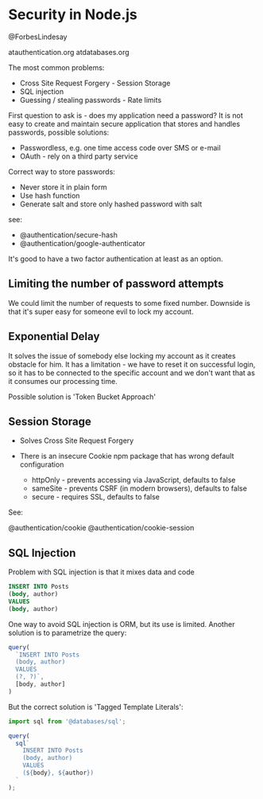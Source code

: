 # Security in Node.js

@ForbesLindesay

atauthentication.org
atdatabases.org

The most common problems:

* Cross Site Request Forgery - Session Storage
* SQL injection
* Guessing / stealing passwords - Rate limits

First question to ask is - does my application need a password? It is not easy to create and maintain secure application that stores and handles passwords, possible solutions:

* Passwordless, e.g. one time access code over SMS or e-mail
* OAuth - rely on a third party service

Correct way to store passwords:

* Never store it in plain form
* Use hash function
* Generate salt and store only hashed password with salt

see:

* @authentication/secure-hash
* @authentication/google-authenticator

It's good to have a two factor authentication at least as an option.

## Limiting the number of password attempts

We could limit the number of requests to some fixed number. Downside is that it's super easy for someone evil to lock my account.

## Exponential Delay

It solves the issue of somebody else locking my account as it creates obstacle for him. It has a limitation - we have to reset it on successful login, so it has to be connected to the specific account and we don't want that as it consumes our processing time.

Possible solution is 'Token Bucket Approach'

## Session Storage

* Solves Cross Site Request Forgery
* There is an insecure Cookie npm package that has wrong default configuration

  * httpOnly - prevents accessing via JavaScript, defaults to false
  * sameSite - prevents CSRF (in modern browsers), defaults to false
  * secure - requires SSL, defaults to false

See:

@authentication/cookie
@authentication/cookie-session

## SQL Injection

Problem with SQL injection is that it mixes data and code

```SQL
INSERT INTO Posts
(body, author)
VALUES
(body, author)
```

One way to avoid SQL injection is ORM, but its use is limited. Another solution is to parametrize the query:

```javascript
query(
  `INSERT INTO Posts
  (body, author)
  VALUES
  (?, ?)`,
  [body, author]
)
```

But the correct solution is 'Tagged Template Literals':

```javascript
import sql from '@databases/sql';

query(
  sql`
    INSERT INTO Posts
    (body, author)
    VALUES
    (${body}, ${author})
  `
);
```
